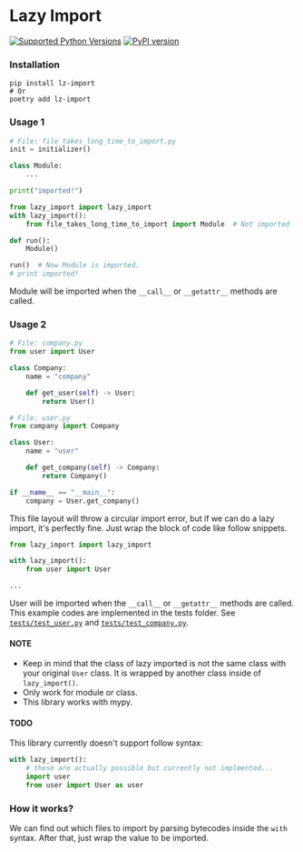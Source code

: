 # Lazy Import
[![Supported Python Versions](https://img.shields.io/pypi/pyversions/lz-import/0.1.1)](https://pypi.org/project/lz-import/) [![PyPI version](https://badge.fury.io/py/lz-import.svg)](https://badge.fury.io/py/lz-import)


### Installation
```
pip install lz-import
# Or
poetry add lz-import
```

### Usage 1
```python
# File: file_takes_long_time_to_import.py
init = initializer()

class Module:
    ...

print("imported!")
```

```python
from lazy_import import lazy_import
with lazy_import():
    from file_takes_long_time_to_import import Module  # Not imported

def run():
    Module()

run()  # Now Module is imported.
# print imported!
```
Module will be imported when the `__call__` or `__getattr__` methods are called.


### Usage 2
```python
# File: company.py
from user import User

class Company:
    name = "company"

    def get_user(self) -> User:
        return User()

```

```python
# File: user.py
from company import Company

class User:
    name = "user"

    def get_company(self) -> Company:
        return Company()

if __name__ == "__main__":
    company = User.get_company()
```

This file layout will throw a circular import error, but if we can do a lazy import, it's perfectly fine. Just wrap the block of code like follow snippets.
```python
from lazy_import import lazy_import

with lazy_import():
    from user import User

...
```
User will be imported when the `__call__` or `__getattr__` methods are called.  
This example codes are implemented in the tests folder. See [`tests/test_user.py`](https://github.com/Ja-sonYun/lazy-import/blob/main/tests/test_user.py) and [`tests/test_company.py`](https://github.com/Ja-sonYun/lazy-import/blob/main/tests/test_company.py).

#### NOTE
- Keep in mind that the class of lazy imported is not the same class with your original `User` class. It is wrapped by another class inside of `lazy_import()`.
- Only work for module or class.
- This library works with mypy.

#### TODO
This library currently doesn't support follow syntax:
```python
with lazy_import():
    # these are actually possible but currently not implmented...
    import user  
    from user import User as user
```


### How it works?
We can find out which files to import by parsing bytecodes inside the `with` syntax. After that, just wrap the value to be imported.

